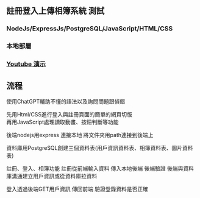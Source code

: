 ## 註冊登入上傳相簿系統 測試

### NodeJs/ExpressJs/PostgreSQL/JavaScript/HTML/CSS

### 本地部屬


### [Youtube 演示](https://youtu.be/Kmqw2jCO8Lg)



## 流程

使用ChatGPT輔助不懂的語法以及詢問問題跟偵錯

先用Html/CSS進行登入與註冊頁面的簡單的網頁切版 \
再用JavaScript處理讀取動畫、按鈕判斷等功能

後端nodejs用express 連接本地 將文件夾用path連接到後端上 

資料庫用PostgreSQL創建三個資料表(用戶資訊資料表、相簿資料表、圖片資料表)

註冊、登入、相簿功能
註冊從前端輸入資料 傳入本地後端 後端驗證 後端與資料庫溝通建立用戶資訊或從資料庫拉資料 

登入透過後端GET用戶資訊 傳回前端 驗證登錄資料是否正確



